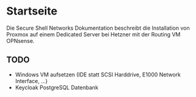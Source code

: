 # Startseite

Die Secure Shell Networks Dokumentation beschreibt die Installation von Proxmox auf einem Dedicated Server bei Hetzner mit der Routing VM OPNsense.

## TODO
- Windows VM aufsetzen (IDE statt SCSI Harddrive, E1000 Network Interface, ...)
- Keycloak PostgreSQL Datenbank
